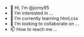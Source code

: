 - 👋 Hi, I’m @jorny95
- 👀 I’m interested in ...
- 🌱 I’m currently learning html,css
- 💞️ I’m looking to collaborate on ...
- 📫 How to reach me ...

<!---
jorny95/jorny95 is a ✨ special ✨ repository because its `README.md` (this file) appears on your GitHub profile.
You can click the Preview link to take a look at your changes.
--->
